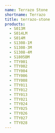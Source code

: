 ```yaml
---
name: Terrazo Stone
shortname: Terrazo
title: terrazo-stone
products:
  - S013M
  - S014LM
  - S014M
  - S1308-1M
  - S1308-3M
  - S1308-4M
  - S1805BM
  - TTY001
  - TTY002
  - TTY004
  - TTY006
  - TTY008
  - TTY011
  - TTY012
  - TTY013
  - TTY021
  - TTY024
  - TTY025
  - TTY026
  - TTY027
  - TTY028
---
```

